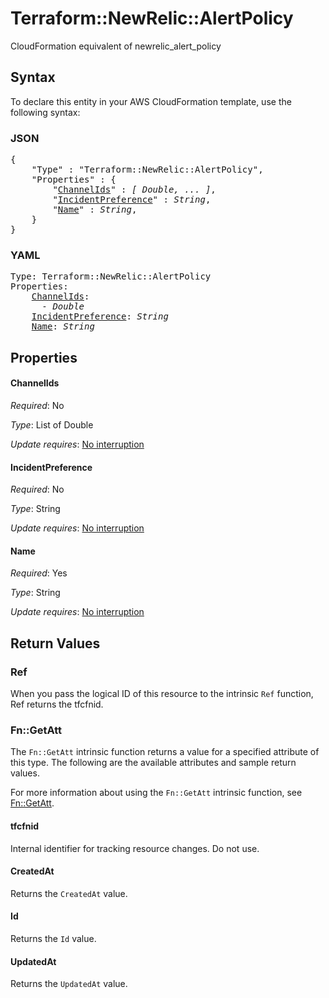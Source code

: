 # Terraform::NewRelic::AlertPolicy

CloudFormation equivalent of newrelic_alert_policy

## Syntax

To declare this entity in your AWS CloudFormation template, use the following syntax:

### JSON

<pre>
{
    "Type" : "Terraform::NewRelic::AlertPolicy",
    "Properties" : {
        "<a href="#channelids" title="ChannelIds">ChannelIds</a>" : <i>[ Double, ... ]</i>,
        "<a href="#incidentpreference" title="IncidentPreference">IncidentPreference</a>" : <i>String</i>,
        "<a href="#name" title="Name">Name</a>" : <i>String</i>,
    }
}
</pre>

### YAML

<pre>
Type: Terraform::NewRelic::AlertPolicy
Properties:
    <a href="#channelids" title="ChannelIds">ChannelIds</a>: <i>
      - Double</i>
    <a href="#incidentpreference" title="IncidentPreference">IncidentPreference</a>: <i>String</i>
    <a href="#name" title="Name">Name</a>: <i>String</i>
</pre>

## Properties

#### ChannelIds

_Required_: No

_Type_: List of Double

_Update requires_: [No interruption](https://docs.aws.amazon.com/AWSCloudFormation/latest/UserGuide/using-cfn-updating-stacks-update-behaviors.html#update-no-interrupt)

#### IncidentPreference

_Required_: No

_Type_: String

_Update requires_: [No interruption](https://docs.aws.amazon.com/AWSCloudFormation/latest/UserGuide/using-cfn-updating-stacks-update-behaviors.html#update-no-interrupt)

#### Name

_Required_: Yes

_Type_: String

_Update requires_: [No interruption](https://docs.aws.amazon.com/AWSCloudFormation/latest/UserGuide/using-cfn-updating-stacks-update-behaviors.html#update-no-interrupt)

## Return Values

### Ref

When you pass the logical ID of this resource to the intrinsic `Ref` function, Ref returns the tfcfnid.

### Fn::GetAtt

The `Fn::GetAtt` intrinsic function returns a value for a specified attribute of this type. The following are the available attributes and sample return values.

For more information about using the `Fn::GetAtt` intrinsic function, see [Fn::GetAtt](https://docs.aws.amazon.com/AWSCloudFormation/latest/UserGuide/intrinsic-function-reference-getatt.html).

#### tfcfnid

Internal identifier for tracking resource changes. Do not use.

#### CreatedAt

Returns the <code>CreatedAt</code> value.

#### Id

Returns the <code>Id</code> value.

#### UpdatedAt

Returns the <code>UpdatedAt</code> value.


